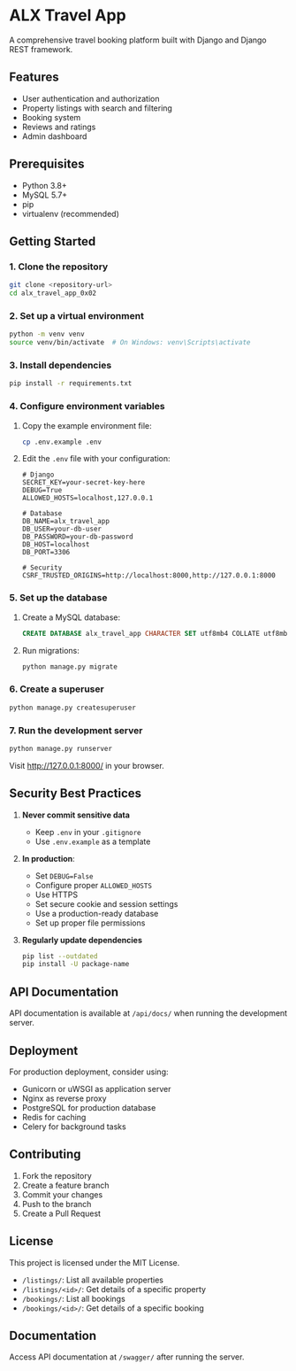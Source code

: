 # ALX Travel App

A comprehensive travel booking platform built with Django and Django REST framework.

## Features

- User authentication and authorization
- Property listings with search and filtering
- Booking system
- Reviews and ratings
- Admin dashboard

## Prerequisites

- Python 3.8+
- MySQL 5.7+
- pip
- virtualenv (recommended)

## Getting Started

### 1. Clone the repository

```bash
git clone <repository-url>
cd alx_travel_app_0x02
```

### 2. Set up a virtual environment

```bash
python -m venv venv
source venv/bin/activate  # On Windows: venv\Scripts\activate
```

### 3. Install dependencies

```bash
pip install -r requirements.txt
```

### 4. Configure environment variables

1. Copy the example environment file:
   ```bash
   cp .env.example .env
   ```

2. Edit the `.env` file with your configuration:
   ```env
   # Django
   SECRET_KEY=your-secret-key-here
   DEBUG=True
   ALLOWED_HOSTS=localhost,127.0.0.1
   
   # Database
   DB_NAME=alx_travel_app
   DB_USER=your-db-user
   DB_PASSWORD=your-db-password
   DB_HOST=localhost
   DB_PORT=3306
   
   # Security
   CSRF_TRUSTED_ORIGINS=http://localhost:8000,http://127.0.0.1:8000
   ```

### 5. Set up the database

1. Create a MySQL database:
   ```sql
   CREATE DATABASE alx_travel_app CHARACTER SET utf8mb4 COLLATE utf8mb4_unicode_ci;
   ```

2. Run migrations:
   ```bash
   python manage.py migrate
   ```

### 6. Create a superuser

```bash
python manage.py createsuperuser
```

### 7. Run the development server

```bash
python manage.py runserver
```

Visit http://127.0.0.1:8000/ in your browser.

## Security Best Practices

1. **Never commit sensitive data**
   - Keep `.env` in your `.gitignore`
   - Use `.env.example` as a template

2. **In production**:
   - Set `DEBUG=False`
   - Configure proper `ALLOWED_HOSTS`
   - Use HTTPS
   - Set secure cookie and session settings
   - Use a production-ready database
   - Set up proper file permissions

3. **Regularly update dependencies**
   ```bash
   pip list --outdated
   pip install -U package-name
   ```

## API Documentation

API documentation is available at `/api/docs/` when running the development server.

## Deployment

For production deployment, consider using:
- Gunicorn or uWSGI as application server
- Nginx as reverse proxy
- PostgreSQL for production database
- Redis for caching
- Celery for background tasks

## Contributing

1. Fork the repository
2. Create a feature branch
3. Commit your changes
4. Push to the branch
5. Create a Pull Request

## License

This project is licensed under the MIT License.

- `/listings/`: List all available properties
- `/listings/<id>/`: Get details of a specific property
- `/bookings/`: List all bookings
- `/bookings/<id>/`: Get details of a specific booking

## Documentation

Access API documentation at `/swagger/` after running the server.